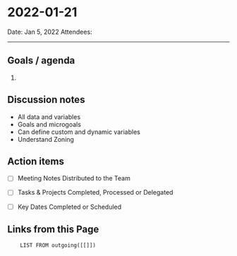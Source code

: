 
# 2022-01-21

Date: Jan 5, 2022
Attendees:

---

## Goals / agenda
1. 

## Discussion notes
- All data and variables
- Goals and microgoals
- Can define custom and dynamic variables 
- Understand Zoning

## Action items
- [ ] Meeting Notes Distributed to the Team
- [ ] Tasks & Projects Completed, Processed or Delegated
- [ ] Key Dates Completed or Scheduled


## Links from this Page
```dataview  
	LIST FROM outgoing([[]])
```
